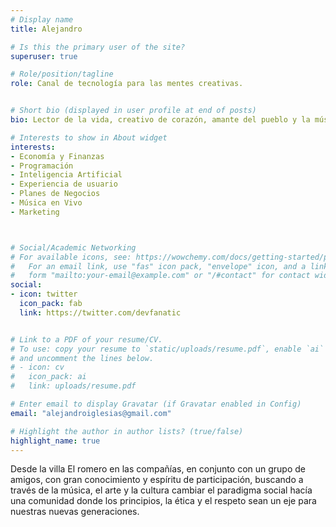 ```yaml
---
# Display name
title: Alejandro 

# Is this the primary user of the site?
superuser: true

# Role/position/tagline
role: Canal de tecnología para las mentes creativas.


# Short bio (displayed in user profile at end of posts)
bio: Lector de la vida, creativo de corazón, amante del pueblo y la música.

# Interests to show in About widget
interests:
- Economía y Finanzas
- Programación
- Inteligencia Artificial
- Experiencia de usuario
- Planes de Negocios
- Música en Vivo
- Marketing



# Social/Academic Networking
# For available icons, see: https://wowchemy.com/docs/getting-started/page-builder/#icons
#   For an email link, use "fas" icon pack, "envelope" icon, and a link in the
#   form "mailto:your-email@example.com" or "/#contact" for contact widget.
social:
- icon: twitter
  icon_pack: fab
  link: https://twitter.com/devfanatic


# Link to a PDF of your resume/CV.
# To use: copy your resume to `static/uploads/resume.pdf`, enable `ai` icons in `params.toml`, 
# and uncomment the lines below.
# - icon: cv
#   icon_pack: ai
#   link: uploads/resume.pdf

# Enter email to display Gravatar (if Gravatar enabled in Config)
email: "alejandroiglesias@gmail.com"

# Highlight the author in author lists? (true/false)
highlight_name: true
---
```


Desde la villa El romero en las compañías, en conjunto con un grupo de amigos, con gran conocimiento y espíritu de participación, buscando a través de la música, el arte y la cultura cambiar el paradigma social hacía una comunidad donde los principios, la ética y el respeto sean un eje para nuestras nuevas generaciones.
